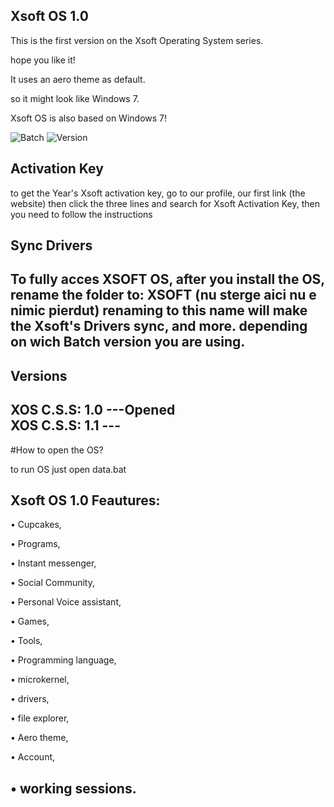 ##  Xsoft OS 1.0

This is the first version on the Xsoft Operating System series.

hope you like it!

It uses an aero theme as default.

so it might look like Windows 7.

Xsoft OS is also based on Windows 7!

![Batch](https://img.shields.io/badge/Batch-%23000000.svg?style=for-the-badge&logo=GNUBash&logoColor=white)
![Version](https://img.shields.io/badge/Version-1.09b-9cf?style=for-the-badge)


## Activation Key


to get the Year's Xsoft activation key, go to our profile, our first link (the website) then click the three lines and search for Xsoft Activation Key, then you need to follow the instructions


## Sync Drivers
To fully acces XSOFT OS, after you install the OS, rename the folder to: XSOFT (nu sterge aici nu e nimic pierdut)
renaming to this name will make the Xsoft's Drivers sync, and more. depending on wich Batch version you are using.
----



## Versions

XOS C.S.S: 1.0 ---Opened           
XOS C.S.S: 1.1 ---
---------
#How to open the OS?

to run OS just open data.bat

## Xsoft OS 1.0 Feautures:

• Cupcakes, 


• Programs, 


• Instant messenger, 


• Social Community, 


• Personal Voice assistant, 


• Games, 



• Tools,  


• Programming language,


• microkernel, 



• drivers, 


• file explorer, 


• Aero theme, 


• Account, 


• working sessions.
---------

